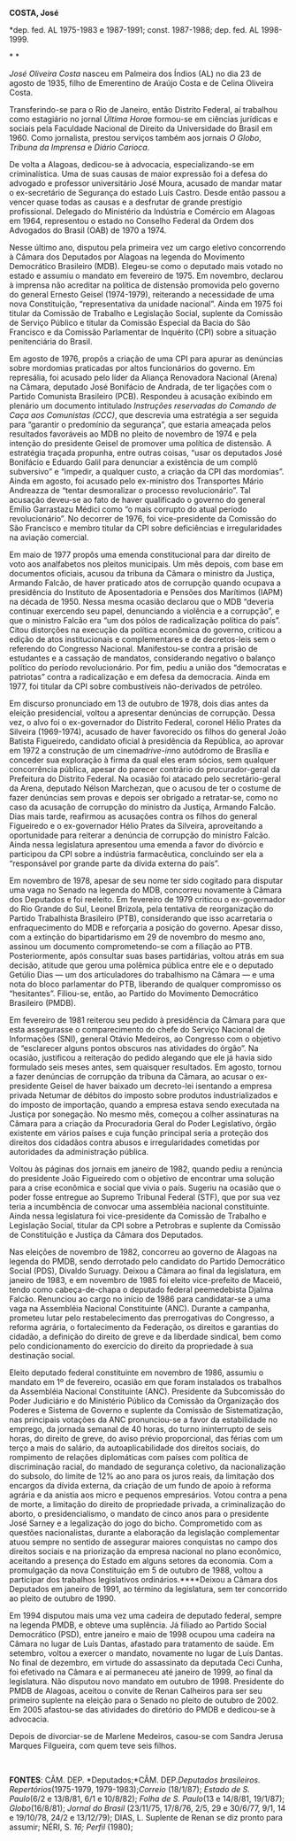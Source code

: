 **COSTA, José**

\*dep. fed. AL 1975-1983 e 1987-1991; const. 1987-1988; dep. fed. AL
1998-1999.

* *

*José Oliveira Costa* nasceu em Palmeira dos Índios (AL) no dia 23 de
agosto de 1935, filho de Emerentino de Araújo Costa e de Celina Oliveira
Costa.

Transferindo-se para o Rio de Janeiro, então Distrito Federal, aí
trabalhou como estagiário no jornal *Última Hora*e formou-se em ciências
jurídicas e sociais pela Faculdade Nacional de Direito da Universidade
do Brasil em 1960. Como jornalista, prestou serviços também aos jornais
*O Globo*, *Tribuna da Imprensa* e *Diário Carioca*.

De volta a Alagoas, dedicou-se à advocacia, especializando-se em
criminalística. Uma de suas causas de maior expressão foi a defesa do
advogado e professor universitário José Moura, acusado de mandar matar o
ex-secretário de Segurança do estado Luís Castro. Desde então passou a
vencer quase todas as causas e a desfrutar de grande prestígio
profissional. Delegado do Ministério da Indústria e Comércio em Alagoas
em 1964, representou o estado no Conselho Federal da Ordem dos Advogados
do Brasil (OAB) de 1970 a 1974.

Nesse último ano, disputou pela primeira vez um cargo eletivo
concorrendo à Câmara dos Deputados por Alagoas na legenda do Movimento
Democrático Brasileiro (MDB). Elegeu-se como o deputado mais votado no
estado e assumiu o mandato em fevereiro de 1975. Em novembro, declarou à
imprensa não acreditar na política de distensão promovida pelo governo
do general Ernesto Geisel (1974-1979), reiterando a necessidade de uma
nova Constituição, “representativa da unidade nacional”. Ainda em 1975
foi titular da Comissão de Trabalho e Legislação Social, suplente da
Comissão de Serviço Público e titular da Comissão Especial da Bacia do
São Francisco e da Comissão Parlamentar de Inquérito (CPI) sobre a
situação penitenciária do Brasil.

Em agosto de 1976, propôs a criação de uma CPI para apurar as denúncias
sobre mordomias praticadas por altos funcionários do governo. Em
represália, foi acusado pelo líder da Aliança Renovadora Nacional
(Arena) na Câmara, deputado José Bonifácio de Andrada, de ter ligações
com o Partido Comunista Brasileiro (PCB). Respondeu à acusação exibindo
em plenário um documento intitulado *Instruções reservadas do* *Comando
de Caça aos Comunistas (CCC)*, que descrevia uma estratégia a ser
seguida para “garantir o predomínio da segurança”, que estaria ameaçada
pelos resultados favoráveis ao MDB no pleito de novembro de 1974 e pela
intenção do presidente Geisel de promover uma política de distensão. A
estratégia traçada propunha, entre outras coisas, “usar os deputados
José Bonifácio e Eduardo Galil para denunciar a existência de um complô
subversivo” e “impedir, a qualquer custo, a criação da CPI das
mordomias”. Ainda em agosto, foi acusado pelo ex-ministro dos
Transportes Mário Andreazza de “tentar desmoralizar o processo
revolucionário”. Tal acusação deveu-se ao fato de haver qualificado o
governo do general Emílio Garrastazu Médici como “o mais corrupto do
atual período revolucionário”. No decorrer de 1976, foi vice-presidente
da Comissão do São Francisco e membro titular da CPI sobre deficiências
e irregularidades na aviação comercial.

Em maio de 1977 propôs uma emenda constitucional para dar direito de
voto aos analfabetos nos pleitos municipais. Um mês depois, com base em
documentos oficiais, acusou da tribuna da Câmara o ministro da Justiça,
Armando Falcão, de haver praticado atos de corrupção quando ocupava a
presidência do Instituto de Aposentadoria e Pensões dos Marítimos (IAPM)
na década de 1950. Nessa mesma ocasião declarou que o MDB “deveria
continuar exercendo seu papel, denunciando a violência e a corrupção”, e
que o ministro Falcão era “um dos pólos de radicalização política do
país”. Citou distorções na execução da política econômica do governo,
criticou a edição de atos institucionais e complementares e de
decretos-leis sem o referendo do Congresso Nacional. Manifestou-se
contra a prisão de estudantes e a cassação de mandatos, considerando
negativo o balanço político do período revolucionário. Por fim, pediu a
união dos “democratas e patriotas” contra a radicalização e em defesa da
democracia. Ainda em 1977, foi titular da CPI sobre combustíveis
não-derivados de petróleo.

Em discurso pronunciado em 13 de outubro de 1978, dois dias antes da
eleição presidencial, voltou a apresentar denúncias de corrupção. Dessa
vez, o alvo foi o ex-governador do Distrito Federal, coronel Hélio
Prates da Silveira (1969-1974), acusado de haver favorecido os filhos do
general João Batista Figueiredo, candidato oficial à presidência da
República, ao aprovar em 1972 a construção de um cinema*drive-in*no
autódromo de Brasília e conceder sua exploração à firma da qual eles
eram sócios, sem qualquer concorrência pública, apesar do parecer
contrário do procurador-geral da Prefeitura do Distrito Federal. Na
ocasião foi atacado pelo secretário-geral da Arena, deputado Nélson
Marchezan, que o acusou de ter o costume de fazer denúncias sem provas e
depois ser obrigado a retratar-se, como no caso da acusação de corrupção
do ministro da Justiça, Armando Falcão. Dias mais tarde, reafirmou as
acusações contra os filhos do general Figueiredo e o ex-governador Hélio
Prates da Silveira, aproveitando a oportunidade para reiterar a denúncia
de corrupção do ministro Falcão. Ainda nessa legislatura apresentou uma
emenda a favor do divórcio e participou da CPI sobre a indústria
farmacêutica, concluindo ser ela a “responsável por grande parte da
dívida externa do país”.

Em novembro de 1978, apesar de seu nome ter sido cogitado para disputar
uma vaga no Senado na legenda do MDB, concorreu novamente à Câmara dos
Deputados e foi reeleito. Em fevereiro de 1979 criticou o ex-governador
do Rio Grande do Sul, Leonel Brizola, pela tentativa de reorganização do
Partido Trabalhista Brasileiro (PTB), considerando que isso acarretaria
o enfraquecimento do MDB e reforçaria a posição do governo. Apesar
disso, com a extinção do bipartidarismo em 29 de novembro do mesmo ano,
assinou um documento comprometendo-se com a filiação ao PTB.
Posteriormente, após consultar suas bases partidárias, voltou atrás em
sua decisão, atitude que gerou uma polêmica pública entre ele e o
deputado Getúlio Dias — um dos articuladores do trabalhismo na Câmara —
e uma nota do bloco parlamentar do PTB, liberando de qualquer
compromisso os “hesitantes”. Filiou-se, então, ao Partido do Movimento
Democrático Brasileiro (PMDB).

Em fevereiro de 1981 reiterou seu pedido à presidência da Câmara para
que esta assegurasse o comparecimento do chefe do Serviço Nacional de
Informações (SNI), general Otávio Medeiros, ao Congresso com o objetivo
de “esclarecer alguns pontos obscuros nas atividades do órgão”. Na
ocasião, justificou a reiteração do pedido alegando que ele já havia
sido formulado seis meses antes, sem quaisquer resultados. Em agosto,
tornou a fazer denúncias de corrupção da tribuna da Câmara, ao acusar o
ex-presidente Geisel de haver baixado um decreto-lei isentando a empresa
privada Netumar de débitos do imposto sobre produtos industrializados e
do imposto de importação, quando a empresa estava sendo executada na
Justiça por sonegação. No mesmo mês, começou a colher assinaturas na
Câmara para a criação da Procuradoria Geral do Poder Legislativo, órgão
existente em vários países e cuja função principal seria a proteção dos
direitos dos cidadãos contra abusos e irregularidades cometidas por
autoridades da administração pública.

Voltou às páginas dos jornais em janeiro de 1982, quando pediu a
renúncia do presidente João Figueiredo com o objetivo de encontrar uma
solução para a crise econômica e social que vivia o país. Sugeriu na
ocasião que o poder fosse entregue ao Supremo Tribunal Federal (STF),
que por sua vez teria a incumbência de convocar uma assembléia nacional
constituinte. Ainda nessa legislatura foi vice-presidente da Comissão de
Trabalho e Legislação Social, titular da CPI sobre a Petrobras e
suplente da Comissão de Constituição e Justiça da Câmara dos Deputados.

Nas eleições de novembro de 1982, concorreu ao governo de Alagoas na
legenda do PMDB, sendo derrotado pelo candidato do Partido Democrático
Social (PDS), Divaldo Suruagy. Deixou a Câmara ao final da legislatura,
em janeiro de 1983, e em novembro de 1985 foi eleito vice-prefeito de
Maceió, tendo como cabeça-de-chapa o deputado federal peemedebista
Djalma Falcão. Renunciou ao cargo no início de 1986 para candidatar-se a
uma vaga na Assembléia Nacional Constituinte (ANC). Durante a campanha,
prometeu lutar pelo restabelecimento das prerrogativas do Congresso, a
reforma agrária, o fortalecimento da Federação, os direitos e garantias
do cidadão, a definição do direito de greve e da liberdade sindical, bem
como pelo condicionamento do exercício do direito da propriedade à sua
destinação social.

Eleito deputado federal constituinte em novembro de 1986, assumiu o
mandato em 1º de fevereiro, ocasião em que foram instalados os trabalhos
da Assembléia Nacional Constituinte (ANC). Presidente da Subcomissão do
Poder Judiciário e do Ministério Público da Comissão da Organização dos
Poderes e Sistema de Governo e suplente da Comissão de Sistematização,
nas principais votações da ANC pronunciou-se a favor da estabilidade no
emprego, da jornada semanal de 40 horas, do turno ininterrupto de seis
horas, do direito de greve, do aviso prévio proporcional, das férias com
um terço a mais do salário, da autoaplicabilidade dos direitos sociais,
do rompimento de relações diplomáticas com países com política de
discriminação racial, do mandado de segurança coletivo, da
nacionalização do subsolo, do limite de 12% ao ano para os juros reais,
da limitação dos encargos da dívida externa, da criação de um fundo de
apoio à reforma agrária e da anistia aos micro e pequenos empresários.
Votou contra a pena de morte, a limitação do direito de propriedade
privada, a criminalização do aborto, o presidencialismo, o mandato de
cinco anos para o presidente José Sarney e a legalização do jogo do
bicho. Comprometido com as questões nacionalistas, durante a elaboração
da legislação complementar atuou sempre no sentido de assegurar maiores
conquistas no campo dos direitos sociais e na priorização da empresa
nacional no plano econômico, aceitando a presença do Estado em alguns
setores da economia. Com a promulgação da nova Constituição em 5 de
outubro de 1988, voltou a participar dos trabalhos legislativos
ordinários.****Deixou a Câmara dos Deputados em janeiro de 1991, ao
término da legislatura, sem ter concorrido ao pleito de outubro de 1990.

Em 1994 disputou mais uma vez uma cadeira de deputado federal, sempre na
legenda PMDB, e obteve uma suplência. Já filiado ao Partido Social
Democrático (PSD), entre janeiro e maio de 1998 ocupou uma cadeira na
Câmara no lugar de Luís Dantas, afastado para tratamento de saúde. Em
setembro, voltou a exercer o mandato, novamente no lugar de Luís Dantas.
No final de dezembro, em virtude do assassinato da deputada Ceci Cunha,
foi efetivado na Câmara e aí permaneceu até janeiro de 1999, ao final da
legislatura. Não disputou novo mandato em outubro de 1998. Presidente do
PMDB de Alagoas, aceitou o convite de Renan Calheiros para ser seu
primeiro suplente na eleição para o Senado no pleito de outubro de 2002.
Em 2005 afastou-se das atividades do diretório do PMDB e dedicou-se à
advocacia.

Depois de divorciar-se de Marlene Medeiros, casou-se com Sandra Jerusa
Marques Filgueira, com quem teve seis filhos.

 

**FONTES**: CÂM. DEP. *Deputados;*CÂM. DEP.*Deputados brasileiros.
Repertórios*(1975-1979, 1979-1983);*Correio* (18/1/87); *Estado de S.
Paulo*(6/2 e 13/8/81, 6/1 e 10/8/82); *Folha de S. Paulo*(13 e 14/8/81,
19/1/87); *Globo*(16/8/81); *Jornal do Brasil* (23/11/75, 17/8/76, 2/5,
29 e 30/6/77, 9/1, 14 e 19/10/78, 24/2 e 13/12/79); DIAS, L. Suplente de
Renan se diz pronto para assumir; NÉRI, S. *16; Perfil* (1980);

 
